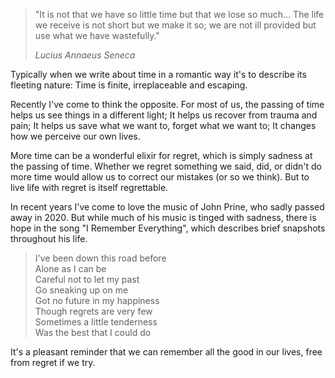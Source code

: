 > "It is not that we have so little time but that we lose so much... The 
> life we receive is not short but we make it so; we are not ill provided 
> but use what we have wastefully."
> 
> *Lucius Annaeus Seneca*

Typically when we write about time in a romantic way it's to describe its fleeting nature: Time is finite, irreplaceable and escaping.

Recently I've come to think the opposite. For most of us, the passing of time helps us see things in a different light; It helps us recover from trauma and pain; It helps us save what we want to, forget what we want to; It changes how we perceive our own lives.

More time can be a wonderful elixir for regret, which is simply sadness at the passing of time. Whether we regret something we said, did, or didn't do more time would allow us to correct our mistakes (or so we think).  But to live life with regret is itself regrettable.

In recent years I've come to love the music of John Prine, who sadly passed away in 2020. But while much of his music is tinged with sadness, there is hope in the song "I Remember Everything", which describes brief snapshots throughout his life.

> I've been down this road before  
> Alone as I can be  
> Careful not to let my past  
> Go sneaking up on me  
> Got no future in my happiness  
> Though regrets are very few  
> Sometimes a little tenderness  
> Was the best that I could do  

It's a pleasant reminder that we can remember all the good in our lives, free from regret if we try.